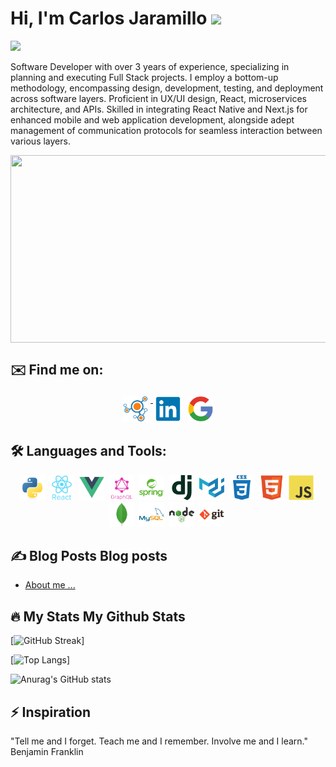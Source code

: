 # Hi, I'm Carlos Jaramillo <img src="https://media.giphy.com/media/hvRJCLFzcasrR4ia7z/giphy.gif" width="30px"/>

![](https://visitor-badge.laobi.icu/badge?page_id=carlosaj18.carlosaj18)

Software Developer with over 3 years of experience, specializing in planning and executing Full Stack projects. I employ a bottom-up methodology, encompassing design, development, testing, and deployment across software layers. Proficient in UX/UI design, React, microservices architecture, and APIs. Skilled in integrating React Native and Next.js for enhanced mobile and web application development, alongside adept management of communication protocols for seamless interaction between various layers.
<div align="center">
  <img src="https://media.giphy.com/media/QpVUMRUJGokfqXyfa1/giphy.gif" width="600" height="300" style="vertical-align:top; margin:6px margin-bottom:20px"/>
</div>


## ✉️ Find me on:

<p align="center">
 <a href="https://github.com/Carlosaj18" target="_blank" rel="noopener noreferrer"> <img src="https://github.com/devicons/devicon/blob/master/icons/networkx/networkx-original.svg" alt="Python" height="40" style="vertical-align:top; margin:4px"> </a>
 <a href="https://www.linkedin.com/in/carlos-jaramillo-full-stack-developer/" target="_blank" rel="noopener noreferrer"> <img src="https://github.com/devicons/devicon/blob/master/icons/linkedin/linkedin-original.svg" alt="Python" height="40" style="vertical-align:top; margin:4px"></a>
 <a href="mailto:cjaramilloportilla@gmail.com"> <img src="https://github.com/devicons/devicon/blob/master/icons/google/google-original.svg" alt="Python" height="40" style="vertical-align:top; margin:4px"></a>
</p
<br />

## :hammer_and_wrench: Languages and Tools:
 
<div align="center">
  <img src="https://github.com/devicons/devicon/blob/master/icons/python/python-original.svg" title="Python" alt="Python" width="40" height="40"/>&nbsp;
  <img src="https://github.com/devicons/devicon/blob/master/icons/react/react-original-wordmark.svg" title="React" alt="React" width="40" height="40"/>&nbsp;
  <img src="https://github.com/devicons/devicon/blob/master/icons/vuejs/vuejs-original.svg" title="Vuejs" alt="Vuejs" width="40" height="40"/>&nbsp;
  <img src="https://github.com/devicons/devicon/blob/master/icons/graphql/graphql-plain-wordmark.svg" title="GraphQl" alt="GraphQl" width="40" height="40"/>&nbsp;
  <img src="https://github.com/devicons/devicon/blob/master/icons/spring/spring-original-wordmark.svg" title="Spring" alt="Spring" width="40" height="40"/>&nbsp;
  <img src="https://github.com/devicons/devicon/blob/master/icons/django/django-plain.svg" title="Django" alt="Django" width="40" height="40"/>&nbsp;
  <img src="https://github.com/devicons/devicon/blob/master/icons/materialui/materialui-original.svg" title="Material UI" alt="Material UI" width="40" height="40"/>&nbsp;
  <img src="https://github.com/devicons/devicon/blob/master/icons/css3/css3-plain-wordmark.svg"  title="CSS3" alt="CSS" width="40" height="40"/>&nbsp;
  <img src="https://github.com/devicons/devicon/blob/master/icons/html5/html5-original.svg" title="HTML5" alt="HTML" width="40" height="40"/>&nbsp;
  <img src="https://github.com/devicons/devicon/blob/master/icons/javascript/javascript-original.svg" title="JavaScript" alt="JavaScript" width="40" height="40"/>&nbsp;
  <img src="https://github.com/devicons/devicon/blob/master/icons/mongodb/mongodb-original.svg" title="MongoDB" alt="MongoDB" width="40" height="40"/>&nbsp;
  <img src="https://github.com/devicons/devicon/blob/master/icons/mysql/mysql-original-wordmark.svg" title="MySQL"  alt="MySQL" width="40" height="40"/>&nbsp;
  <img src="https://github.com/devicons/devicon/blob/master/icons/nodejs/nodejs-original-wordmark.svg" title="NodeJS" alt="NodeJS" width="40" height="40"/>&nbsp;
  <img src="https://github.com/devicons/devicon/blob/master/icons/git/git-original-wordmark.svg" title="Git" **alt="Git" width="40" height="40"/>&nbsp;
</div>

## :writing_hand: Blog Posts Blog posts
<!-- BLOG-POST-LIST:START -->
- [About me ...](https://dev.to/carlosaj18/testing-38j3)
<!-- BLOG-POST-LIST:END -->

## :fire: My Stats My Github Stats

[![GitHub Streak](http://github-readme-streak-stats.herokuapp.com?user=carlosaj18&theme=algolia)]

[![Top Langs](https://github-readme-stats.vercel.app/api/top-langs/?username=carlosaj18&layout=compact&theme=algolia)]

![Anurag's GitHub stats](https://github-readme-stats.vercel.app/api?username=carlosaj18&show_icons=true&theme=algolia)

## ⚡ Inspiration
"Tell me and I forget. Teach me and I remember. Involve me and I learn."
    Benjamin Franklin
